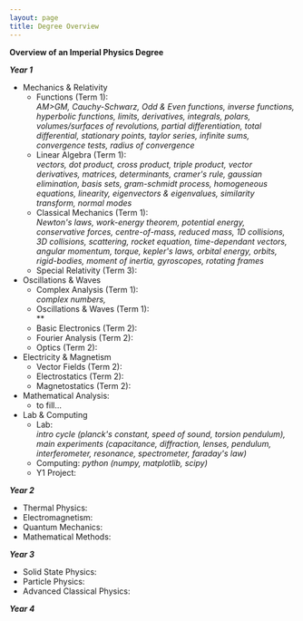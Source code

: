 ```yaml
---
layout: page
title: Degree Overview
---
```


**Overview of an Imperial Physics Degree**

***Year 1***
- Mechanics & Relativity
  - Functions (Term 1):\
  *AM>GM, Cauchy-Schwarz, Odd & Even functions, inverse functions, hyperbolic functions, limits, derivatives, integrals, polars, volumes/surfaces of revolutions, partial differentiation, total differential, stationary points, taylor series, infinite sums, convergence tests, radius of convergence*
  - Linear Algebra (Term 1):\
  *vectors, dot product, cross product, triple product, vector derivatives, matrices, determinants, cramer's rule, gaussian elimination, basis sets, gram-schmidt process, homogeneous equations, linearity, eigenvectors & eigenvalues, similarity transform, normal modes*
  - Classical Mechanics (Term 1):\
  *Newton's laws, work-energy theorem, potential energy, conservative forces, centre-of-mass, reduced mass, 1D collisions, 3D collisions, scattering, rocket equation, time-dependant vectors, angular momentum, torque, kepler's laws, orbital energy, orbits, rigid-bodies, moment of inertia, gyroscopes, rotating frames*
  - Special Relativity (Term 3):
- Oscillations & Waves
  - Complex Analysis (Term 1):\
  *complex numbers,*
  - Oscillations & Waves (Term 1):\
  **
  - Basic Electronics (Term 2):
  - Fourier Analysis (Term 2):
  - Optics (Term 2):
- Electricity & Magnetism
  - Vector Fields (Term 2):
  - Electrostatics (Term 2):
  - Magnetostatics (Term 2):
- Mathematical Analysis:
  - to fill...
- Lab & Computing
  - Lab:\
  *intro cycle (planck's constant, speed of sound, torsion pendulum), main experiments (capacitance, diffraction, lenses, pendulum, interferometer, resonance, spectrometer, faraday's law)*
  - Computing: *python (numpy, matplotlib, scipy)*
  - Y1 Project:

***Year 2***
- Thermal Physics:
- Electromagnetism:
- Quantum Mechanics:
- Mathematical Methods:

***Year 3***
- Solid State Physics:
- Particle Physics:
- Advanced Classical Physics:

***Year 4***
